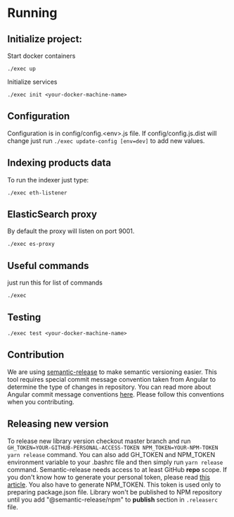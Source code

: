 # Running

## Initialize project:

Start docker containers
```
./exec up
```

Initialize services
```
./exec init <your-docker-machine-name>
```

## Configuration

Configuration is in config/config.\<env\>.js file.
If config/config.js.dist will change just run `./exec update-config [env=dev]` to add new values.

## Indexing products data

To run the indexer just type:
```
./exec eth-listener
```

## ElasticSearch proxy

By default the proxy will listen on port 9001.
```
./exec es-proxy
```

## Useful commands

just run this for list of commands
```
./exec
```

## Testing

```
./exec test <your-docker-machine-name>
```

## Contribution
We are using [semantic-release](https://github.com/semantic-release/semantic-release) to make semantic versioning easier.
This tool requires special commit message convention taken from Angular to determine the type of changes in repository.
You can read more about Angular commit message conventions [here](https://github.com/angular/angular.js/blob/master/DEVELOPERS.md#-git-commit-guidelines).
Please follow this conventions when you contributing.

## Releasing new version
To release new library version checkout master branch and run `GH_TOKEN=YOUR-GITHUB-PERSONAL-ACCESS-TOKEN NPM_TOKEN=YOUR-NPM-TOKEN yarn release` command.
You can also add GH_TOKEN and NPM_TOKEN environment variable to your .bashrc file and then simply run `yarn release` command.
Semantic-release needs access to at least GitHub **repo** scope. If you don't know how to generate your personal token, please read
[this article](https://help.github.com/articles/creating-a-personal-access-token-for-the-command-line/). You also have to generate NPM_TOKEN. This
token is used only to preparing package.json file. Library won't be published to NPM repository until you add "@semantic-release/npm" to **publish** section
in `.releaserc` file.
